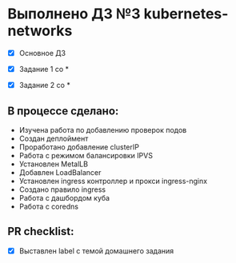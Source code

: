 # Выполнено ДЗ №3 kubernetes-networks

 - [x] Основное ДЗ
 - [x] Задание 1 со *
 - [x] Задание 2 co *


## В процессе сделано:
 - Изучена работа по добавлению проверок подов
 - Создан деплоймент
 - Проработано добавление clusterIP
 - Работа с режимом балансировки IPVS
 - Установлен MetalLB
 - Добавлен LoadBalancer
 - Установлен ingress контроллер и прокси ingress-nginx
 - Создано правило ingress
 - Работа с дашбордом куба
 - Работа с coredns

## PR checklist:
 - [x] Выставлен label с темой домашнего задания